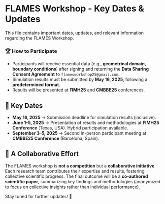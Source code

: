 # FLAMES Workshop - Key Dates & Updates

This file contains important dates, updates, and relevant information regarding the FLAMES Workshop.

### 🏆 **How to Participate**

- Participants will receive essential data (e.g., **geometrical domain, boundary conditions**) after signing and returning the **Data Sharing Consent Agreement** to `flamesworkshop25@gmail.com`.
- Simulation results must be submitted by **May 16, 2025**, following a **predetermined format**.
- Results will be presented at **FIMH25** and **CMBBE25** conferences.

## 📅 **Key Dates**

- **May 16, 2025** → Submission deadline for simulation results (inclusive).
- **June 1–5, 2025** → Presentation of results and methodologies at **FIMH25 Conference** (Texas, USA). Hybrid participation available.
- **September 3–5, 2025** → Second in-person participant meeting at **CMBBE25 Conference** (Barcelona, Spain).

## 🤝 **A Collaborative Effort**

The FLAMES workshop is **not a competition** but a **collaborative initiative**. Each research team contributes their expertise and results, fostering collective scientific progress. The final outcome will be a **co-authored scientific paper**, summarizing key findings and methodologies (anonymized to focus on collective insights rather than individual performance).

Stay tuned for further updates! 🚀
